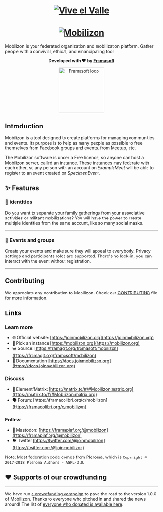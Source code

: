<h1 align="center">
  <a href="https://vive.elvalledigital.es/">
    <img src="https://vive.elvalledigital.es/img/viveelvalle_logo.png" alt="Vive el Valle">
  </a>
</h1>

<h1 align="center">
  <a href="https://joinmobilizon.org">
    <img src="https://lutim.cpy.re/qVYC86G9.png" alt="Mobilizon">
  </a>
</h1>

Mobilizon is your federated organization and mobilization platform. Gather people with a convivial, ethical, and emancipating tool.

<p align="center">
  <strong>Developed with ♥ by <a href="https://framasoft.org">Framasoft</a></strong>
</p>

<p align="center">
  <a href="https://framasoft.org">
    <img width="150px" src="https://framasoft.org/nav/img/logo.svg" alt="Framasoft logo"/>
  </a>
</p>

## Introduction

Mobilizon is a tool designed to create platforms for managing communities and events. Its purpose is to help as many people as possible to free themselves from Facebook groups and events, from Meetup, etc.

The Mobilizon software is under a Free licence, so anyone can host a Mobilizon server, called an instance. These instances may federate with each other, so any person with an account on *ExampleMeet* will be able to register to an event created on *SpecimenEvent*.

## ✨ Features

### 👤 Identities

Do you want to separate your family gatherings from your associative activities or militant mobilizations?
You will have the power to create multiple identities from the same account, like so many social masks.

---

### 📅 Events and groups

Create your events and make sure they will appeal to everybody. 
Privacy settings and participants roles are supported.
There's no lock-in, you can interact with the event without registration.

---

## Contributing

We appreciate any contribution to Mobilizon. Check our [CONTRIBUTING](CONTRIBUTING.md) file for more information.

## Links

### Learn more
  * 🌐 Official website: [https://joinmobilizon.org](https://joinmobilizon.org)
  * 🔢 Pick an instance [https://mobilizon.org](https://mobilizon.org)
  * 💻 Source: [https://framagit.org/framasoft/mobilizon](https://framagit.org/framasoft/mobilizon)
  * 📜 Documentation [https://docs.joinmobilizon.org](https://docs.joinmobilizon.org)
  
### Discuss
  * 💬 Element/Matrix: [https://matrix.to/#/#Mobilizon:matrix.org](https://matrix.to/#/#Mobilizon:matrix.org)
  * 🗣️ Forum: [https://framacolibri.org/c/mobilizon](https://framacolibri.org/c/mobilizon)

### Follow
  * 🐘 Mastodon: [https://framapiaf.org/@mobilizon](https://framapiaf.org/@mobilizon)
  * 🐦 Twitter [https://twitter.com/@joinmobilizon](https://twitter.com/@joinmobilizon)
  
Note: Most federation code comes from [Pleroma](https://pleroma.social), which is `Copyright © 2017-2018 Pleroma Authors - AGPL-3.0`.


## ❤️ Supports of our crowdfunding
---

We have run [a crowdfunding campaign](https://framablog.org/2019/05/14/mobilizon-lets-finance-a-software-to-free-our-events-from-facebook/) to pave the road to the version 1.0.0 of Mobilizon. Thanks to everyone who pitched in and shared the news around! The list of [everyone who donated is available here](https://joinmobilizon.org/hall-of-fame).

